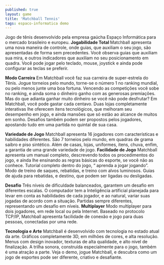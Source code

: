 ```yaml
---
published: true
layout: game
title: 'Matchball Tennis'
tags: espaco-informatica demo
---
```

Jogo de tênis desenvolvido pela empresa gaúcha Espaço Informática para o mercado brasileiro e europeu.
<span style="font-weight: bold;">Jogabilidade Total
</span>Matchball apresenta uma nova maneira de controle, onde guias, que auxiliam o seu jogo, são apresentadas de forma sem precedentes. Você observa guias que auxiliam sua mira, e outros indicadores que auxiliam no seu posicionamento em quadra. Você pode jogar pelo teclado, mouse, joystick e ainda pode configurar as teclas se preferir.








<span style="font-weight: bold;">Modo Carreira</span>
Em Matchball você faz sua carreira de super-estrela do Tênis. Jogue torneios pelo mundo, torne-se o número 1 no ranking mundial, ou pelo menos junte uma boa fortuna. Vencendo as competições você sobe no ranking, e ainda soma o dinheiro ganho com as generosas premiações. Mas do que adianta ganhar muito dinheiro se você não pode desfrutar? Em Matchball, você pode gastar cada centavo. Duas lojas completamente interativas lhe oferecem itens tecnológicos, que melhoram seu desempenho em jogo, e ainda mansões que só estão ao alcance de muitos em sonho. Desafios também podem ser propostos pelos jogadores, apostando tudo em uma partida no quintal de sua casa.








<span style="font-weight: bold;">Variedade de Jogo</span>
Matchball apresenta 16 jogadores com características e habilidades diferentes. São 7 torneios pelo mundo, em quadras de grama saibro e piso sintético. Além de casas, lojas, uniformes, itens, chuva, enfim, a garantia de uma grande variedade de jogo.
<span style="font-weight: bold;">Facilidade de Jogo</span>
Matchball apresenta um manual completo, descrevendo todos os procedimentos do jogo, e ainda lhe ensinando as regras básicas do esporte, se você não as conhece. Tutorial completo dentro do jogo, “ aprenda a jogar jogando”. Modo de treino de saques, rebatidas, e treino com alvos luminosos. Guias de ajuda para rebatidas, e destino, que podem ser ligadas ou desligadas.



<span style="font-weight: bold;">Desafio</span>
Três níveis de dificuldade balanceados, garantem um desafio em diferentes escalas. O computador tem a Inteligência artificial planejada para levar em conta as habilidades de cada jogador, e ao natural, variar suas jogadas de acordo com a situação. Partidas sempre diferentes, representando um desafio em níveis.
<span style="font-weight: bold;">
Multiplayer</span>
Modo multiplayer para dois jogadores, em rede local ou pela Internet. Baseado no protocolo TCP/IP, Matchball apresenta facilidade de conexão e jogo para duas pessoas, conectadas por uma rede.

<span style="font-weight: bold;">Tecnologia e Arte</span>
Matchball é desenvolvido com tecnologia no estado atual da arte. Gráficos completamente 3D, em milhões de cores, e alta resolução. Menus com design inovador, texturas de alta qualidade, e alto nível de finalização. A trilha sonora, construída especialmente para o jogo, também é uma atração a parte. Veja o demo, jogue Matchball, e descubra como um jogo de esportes pode ser diferente, criativo e desafiante.






